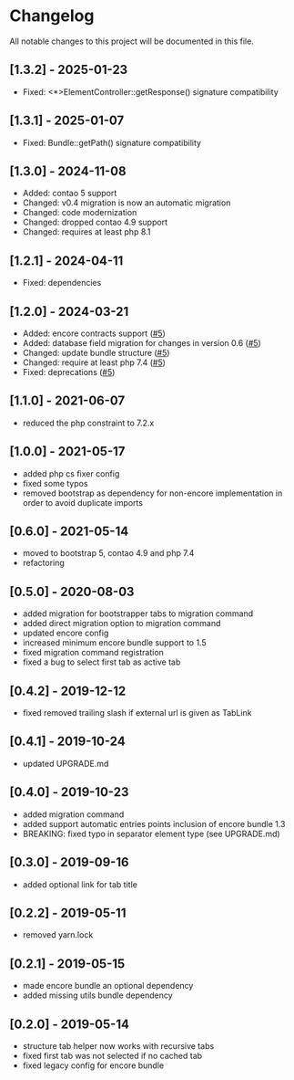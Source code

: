 # Changelog

All notable changes to this project will be documented in this file.

## [1.3.2] - 2025-01-23
- Fixed: <*>ElementController::getResponse() signature compatibility

## [1.3.1] - 2025-01-07
- Fixed: Bundle::getPath() signature compatibility

## [1.3.0] - 2024-11-08
- Added: contao 5 support
- Changed: v0.4 migration is now an automatic migration
- Changed: code modernization
- Changed: dropped contao 4.9 support
- Changed: requires at least php 8.1

## [1.2.1] - 2024-04-11
- Fixed: dependencies

## [1.2.0] - 2024-03-21
- Added: encore contracts support ([#5](https://github.com/heimrichhannot/contao-tab-control-bundle/pull/5))
- Added: database field migration for changes in version 0.6 ([#5](https://github.com/heimrichhannot/contao-tab-control-bundle/pull/5))
- Changed: update bundle structure ([#5](https://github.com/heimrichhannot/contao-tab-control-bundle/pull/5))
- Changed: require at least php 7.4 ([#5](https://github.com/heimrichhannot/contao-tab-control-bundle/pull/5))
- Fixed: deprecations ([#5](https://github.com/heimrichhannot/contao-tab-control-bundle/pull/5))

## [1.1.0] - 2021-06-07

- reduced the php constraint to 7.2.x

## [1.0.0] - 2021-05-17

- added php cs fixer config
- fixed some typos
- removed bootstrap as dependency for non-encore implementation in order to avoid duplicate imports

## [0.6.0] - 2021-05-14

- moved to bootstrap 5, contao 4.9 and php 7.4
- refactoring

## [0.5.0] - 2020-08-03

- added migration for bootstrapper tabs to migration command
- added direct migration option to migration command
- updated encore config
- increased minimum encore bundle support to 1.5
- fixed migration command registration
- fixed a bug to select first tab as active tab

## [0.4.2] - 2019-12-12

- fixed removed trailing slash if external url is given as TabLink

## [0.4.1] - 2019-10-24

- updated UPGRADE.md

## [0.4.0] - 2019-10-23

- added migration command
- added support automatic entries points inclusion of encore bundle 1.3
- BREAKING: fixed typo in separator element type (see UPGRADE.md)

## [0.3.0] - 2019-09-16

- added optional link for tab title

## [0.2.2] - 2019-05-11

- removed yarn.lock

## [0.2.1] - 2019-05-15

- made encore bundle an optional dependency
- added missing utils bundle dependency

## [0.2.0] - 2019-05-14

- structure tab helper now works with recursive tabs
- fixed first tab was not selected if no cached tab
- fixed legacy config for encore bundle
